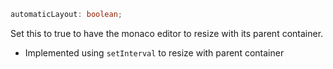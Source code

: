 ```ts
automaticLayout: boolean;
```

Set this to true to have the monaco editor to resize with its parent container.

- Implemented using `setInterval` to resize with parent container
